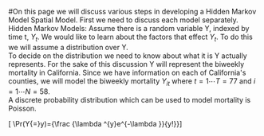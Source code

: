 #On this page we will discuss various steps in developing a Hidden Markov Model Spatial Model. 
First we need to discuss each model separately. 
Hidden Markov Models:
Assume there is a random variable Y, indexed by time t, $Y_{t}$. We would like to learn about the factors that effect $Y_{t}$. To do this we will assume a distribution over Y.  
To decide on the distribution we need to know about what it is Y actually represents. 
For the sake of this discussion Y will represent the biweekly mortality in California. 
Since we have information on each of California's counties, we will model the biweekly mortality $Y_{it}$ where $t=1 \cdots T=77$ and $i=1 \cdots N=58$.  
A discrete probability distribution which can be used to model mortality is Poisson. 

\[ \Pr(Y{=}y)={\frac {\lambda ^{y}e^{-\lambda }}{y!}}\]
